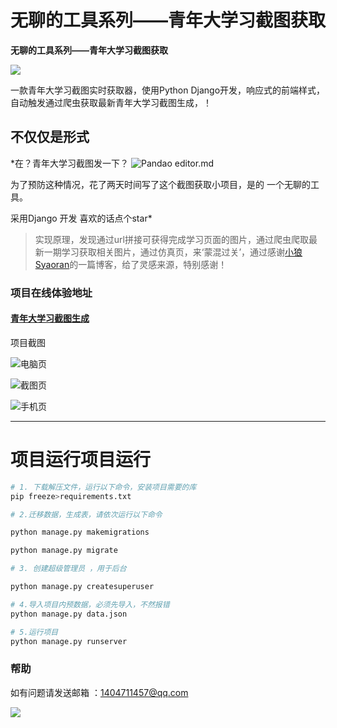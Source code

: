 # 无聊的工具系列——青年大学习截图获取

**无聊的工具系列——青年大学习截图获取**

![](https://qn.kmvtc.cn/static/picture/logo.png)




一款青年大学习截图实时获取器，使用Python Django开发，响应式的前端样式，自动触发通过爬虫获取最新青年大学习截图生成，！


## 不仅仅是形式

*在？青年大学习截图发一下？
![Pandao editor.md](https://qn.kmvtc.cn/static/image/602636cd7cd98d10a65de361363fb80e79ec90d6.jpg)


为了预防这种情况，花了两天时间写了这个截图获取小项目，是的 一个无聊的工具。

采用Django 开发 喜欢的话点个star*

> 实现原理，发现通过url拼接可获得完成学习页面的图片，通过爬虫爬取最新一期学习获取相关图片，通过仿真页，来‘蒙混过关’，通过感谢[小狼Syaoran](https://blog.csdn.net/ztyssb666/article/details/108639473)的一篇博客，给了灵感来源，特别感谢！

### 项目在线体验地址

#### [青年大学习截图生成](https://qn.kmvtc.cn/ "青年大学习截图生成")


项目截图


![电脑页](https://data.kmvtc.cn/forum/202010/31/dawd.png)

![截图页](https://data.kmvtc.cn/forum/202010/31/qrqwd.png)

![手机页](https://data.kmvtc.cn/forum/202010/31/dwdwda.png)





------------


# 项目运行项目运行
```python
# 1. 下载解压文件，运行以下命令，安装项目需要的库
pip freeze>requirements.txt 

# 2.迁移数据，生成表，请依次运行以下命令

python manage.py makemigrations

python manage.py migrate

# 3. 创建超级管理员 ，用于后台

python manage.py createsuperuser

# 4.导入项目内预数据，必须先导入，不然报错
python manage.py data.json

# 5.运行项目
python manage.py runserver

```

### 帮助

如有问题请发送邮箱 ：1404711457@qq.com

![](https://qn.kmvtc.cn/static/picture/logo.png)


